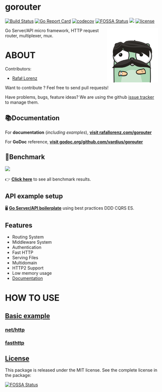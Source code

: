 gorouter
================
[![Build Status](https://travis-ci.com/vardius/gorouter.svg?branch=master)](https://travis-ci.com/vardius/gorouter)
[![Go Report Card](https://goreportcard.com/badge/github.com/vardius/gorouter)](https://goreportcard.com/report/github.com/vardius/gorouter)
[![codecov](https://codecov.io/gh/vardius/gorouter/branch/master/graph/badge.svg)](https://codecov.io/gh/vardius/gorouter)
[![FOSSA Status](https://app.fossa.io/api/projects/git%2Bgithub.com%2Fvardius%2Fgorouter.svg?type=shield)](https://app.fossa.io/projects/git%2Bgithub.com%2Fvardius%2Fgorouter?ref=badge_shield)
[![](https://godoc.org/github.com/vardius/gorouter?status.svg)](http://godoc.org/github.com/vardius/gorouter)
[![license](https://img.shields.io/github/license/mashape/apistatus.svg)](https://github.com/vardius/gorouter/blob/master/LICENSE.md)

<img align="right" height="180px" src="website/src/static/img/logo.png" alt="gorouter logo" />

Go Server/API micro framework, HTTP request router, multiplexer, mux.

ABOUT
==================================================
Contributors:

* [Rafał Lorenz](http://rafallorenz.com)

Want to contribute ? Feel free to send pull requests!

Have problems, bugs, feature ideas?
We are using the github [issue tracker](https://github.com/vardius/gorouter/issues) to manage them.

## 📚Documentation

For **documentation** (_including examples_), **[visit rafallorenz.com/gorouter](http://rafallorenz.com/gorouter)**

For **GoDoc** reference, **[visit godoc.org/github.com/vardius/gorouter](http://godoc.org/github.com/vardius/gorouter)**

## 🚅Benchmark

[![](http://rafallorenz.com/gorouter/img/benchmark.png)](http://rafallorenz.com/gorouter/docs/benchmark)

👉 **[Click here](http://rafallorenz.com/gorouter/docs/benchmark)** to see all benchmark results.

## API example setup

🖥️ **[Go Server/API boilerplate](https://github.com/vardius/go-api-boilerplate)** using best practices DDD CQRS ES.

## Features
- Routing System
- Middleware System
- Authentication
- Fast HTTP
- Serving Files
- Multidomain
- HTTP2 Support
- Low memory usage
- [Documentation](http://rafallorenz.com/gorouter/)

HOW TO USE
==================================================

## [Basic example](http://rafallorenz.com/gorouter/docs/basic-example)
### [net/http](http://rafallorenz.com/gorouter/docs/basic-example#nethttp)
### [fasthttp](http://rafallorenz.com/gorouter/docs/basic-example#fasthttp)

[License](LICENSE.md)
-------

This package is released under the MIT license. See the complete license in the package:

[![FOSSA Status](https://app.fossa.io/api/projects/git%2Bgithub.com%2Fvardius%2Fgorouter.svg?type=large)](https://app.fossa.io/projects/git%2Bgithub.com%2Fvardius%2Fgorouter?ref=badge_large)
